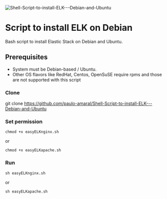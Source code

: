 
![Shell-Script-to-install-ELK---Debian-and-Ubuntu](https://socialify.git.ci/paulo-amaral/Shell-Script-to-install-ELK---Debian-and-Ubuntu/image?description=1&font=Source%20Code%20Pro&forks=1&issues=1&language=1&owner=1&pattern=Charlie%20Brown&pulls=1&stargazers=1&theme=Dark)

# Script to install ELK on Debian
Bash script to install Elastic Stack on Debian and Ubuntu.

## Prerequisites

- System must be Debian-based / Ubuntu.  
- Other OS flavors like RedHat, Centos, OpenSuSE require rpms and those are not supported with this script

### Clone
git clone https://github.com/paulo-amaral/Shell-Script-to-install-ELK---Debian-and-Ubuntu

### Set permission
```
chmod +x easyELKnginx.sh 
```
or
```
chmod +x easyELKapache.sh 
```

### Run
```
sh easyELKnginx.sh
```
or
```
sh easyELKapache.sh
```






